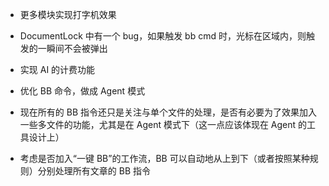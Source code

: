 - 更多模块实现打字机效果
- DocumentLock 中有一个 bug，如果触发 bb cmd 时，光标在区域内，则触发的一瞬间不会被弹出
- 实现 AI 的计费功能

- 优化 BB 命令，做成 Agent 模式
- 现在所有的 BB 指令还只是关注与单个文件的处理，是否有必要为了效果加入一些多文件的功能，尤其是在 Agent 模式下（这一点应该体现在 Agent 的工具设计上）

- 考虑是否加入“一键 BB”的工作流，BB 可以自动地从上到下（或者按照某种规则）分别处理所有文章的 BB 指令

